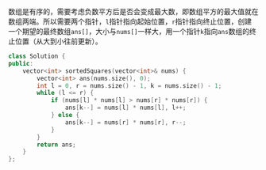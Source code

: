 数组是有序的，需要考虑负数平方后是否会变成最大数，即数组平方的最大值就在数组两端。所以需要两个指针，`l`指针指向起始位置，`r`指针指向终止位置，创建一个期望的最终数组`ans[]`，大小与`nums[]`一样大，用一个指针`k`指向`ans`数组的终止位置（从大到小往前更新）。
```c++
class Solution {
public:
    vector<int> sortedSquares(vector<int>& nums) {
        vector<int> ans(nums.size(), 0);
        int l = 0, r = nums.size() - 1, k = nums.size() - 1;
        while (l <= r) {
            if (nums[l] * nums[l] > nums[r] * nums[r]) {
                ans[k--] = nums[l] * nums[l], l++;
            } else {
                ans[k--] = nums[r] * nums[r], r--;
            }
        }
        return ans;
    }
};
```